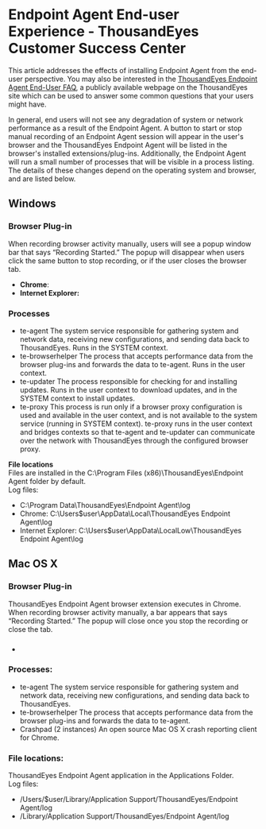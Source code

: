 # Endpoint Agent End-user Experience - ThousandEyes Customer Success Center

This article addresses the effects of installing Endpoint Agent from the end-user perspective.  You may also be interested in the [ThousandEyes Endpoint Agent End-User FAQ](https://www.thousandeyes.com/product/endpoint-agents/end-user-faq), a publicly available webpage on the ThousandEyes site which can be used to answer some common questions that your users might have.

In general, end users will not see any degradation of system or network performance as a result of the Endpoint Agent. A button to start or stop manual recording of an Endpoint Agent session will appear in the user's browser and the ThousandEyes Endpoint Agent will be listed in the browser's installed extensions/plug-ins.  Additionally, the Endpoint Agent will run a small number of processes that will be visible in a process listing.  The details of these changes depend on the operating system and browser, and are listed below.

## **Windows**

### Browser Plug-in

 When recording browser activity manually, users will see a popup window bar that says “Recording Started.” The popup will disappear when users click the same button to stop recording, or if the user closes the browser tab.

* **Chrome**:
* ​​**Internet Explorer:**

### Processes

* te-agent  The system service responsible for gathering system and network data, receiving new configurations, and sending data back to ThousandEyes. Runs in the SYSTEM context.
* te-browserhelper  The process that accepts performance data from the browser plug-ins and forwards the data to te-agent. Runs in the user context.
* te-updater  The process responsible for checking for and installing updates. Runs in the user context to download updates, and in the SYSTEM context to install updates.
* te-proxy  This process is run only if a browser proxy configuration is used and available in the user context, and is not available to the system service \(running in SYSTEM context\). te-proxy runs in the user context and bridges contexts so that te-agent and te-updater can communicate over the network with ThousandEyes through the configured browser proxy.

**File locations**  
Files are installed in the C:\Program Files \(x86\)\ThousandEyes\Endpoint Agent folder by default.  
Log files:

* C:\Program Data\ThousandEyes\Endpoint Agent\log
* Chrome: C:\Users\$user\AppData\Local\ThousandEyes Endpoint Agent\log
* Internet Explorer: C:\Users\$user\AppData\LocalLow\ThousandEyes Endpoint Agent\log

## **Mac OS X**

### Browser Plug-in

 ThousandEyes Endpoint Agent browser extension executes in Chrome. When recording browser activity manually, a bar appears that says “Recording Started.” The popup will close once you stop the recording or close the tab.

### 

* 
### Processes:

* te-agent  The system service responsible for gathering system and network data, receiving new configurations, and sending data back to ThousandEyes.
* te-browserhelper  The process that accepts performance data from the browser plug-ins and forwards the data to te-agent.
* Crashpad \(2 instances\)  An open source Mac OS X crash reporting client for Chrome.

### File locations:

 ThousandEyes Endpoint Agent application in the Applications Folder.  
Log files:

* /Users/$user/Library/Application Support/ThousandEyes/Endpoint Agent/log
* /Library/Application Support/ThousandEyes/Endpoint Agent/log

